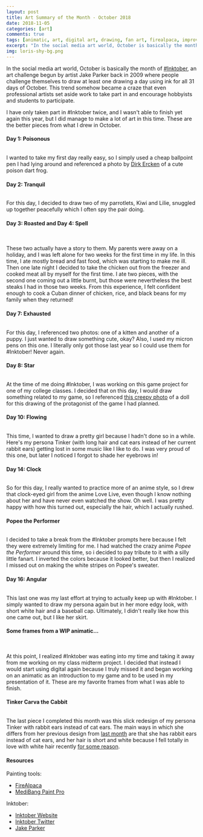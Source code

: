 ```yaml
---
layout: post
title: Art Summary of the Month - October 2018
date: 2018-11-05
categories: [art]
comments: true
tags: [animatic, art, digital art, drawing, fan art, firealpaca, improvement, ink, inktober, inktober2018, medibang, oc, original character, sketches, traditional art]
excerpt: "In the social media art world, October is basically the month of #Inktober, an art challenge begun by artist Jake Parker back in 2009 where people challenge themselves to draw at least one drawing a day using ink for all 31 days of October. This trend somehow became a craze that even professional artists set aside work to take part in and encourage hobbyists and students to participate."
img: loris-shy-bg.png
---
```


<p><first-letter>I</first-letter>n the social media art world, October is basically the month of <a href="http://inktober.com" target="_blank">#Inktober</a>, an art challenge begun by artist Jake Parker back in 2009 where people challenge themselves to draw at least one drawing a day using ink for all 31 days of October. This trend somehow became a craze that even professional artists set aside work to take part in and encourage hobbyists and students to participate.</p>

<p>I have only taken part in #Inktober twice, and I wasn't able to finish yet again this year, but I did manage to make a lot of art in this time. These are the better pieces from what I drew in October.</p>

<h4>Day 1: Poisonous</h4>

<img src="https://lizlorena.com/img/inktoberfrog.jpg" alt="" class="img-fluid"/>

<p>I wanted to take my first day really easy, so I simply used a cheap ballpoint pen I had lying around and referenced a photo by <a href="http://www.dirkerckenimages.com/" target="_blank">Dirk Ercken</a> of a cute poison dart frog.</p>

<h4>Day 2: Tranquil</h4>

<img src="https://lizlorena.com/img/inktoberbirdies.jpg" alt="" class="img-fluid"/>

<p>For this day, I decided to draw two of my parrotlets, Kiwi and Lilie, snuggled up together peacefully which I often spy the pair doing.</p>

<h4>Day 3: Roasted and Day 4: Spell</h4>

<img src="https://lizlorena.com/img/inktoberchicken1.jpg" alt="" class="img-fluid"/>

<img src="https://lizlorena.com/img/inktoberchicken2.jpg" alt="" class="img-fluid"/>

<p>These two actually have a story to them. My parents were away on a holiday, and I was left alone for two weeks for the first time in my life. In this time, I ate mostly bread and fast food, which was starting to make me ill. Then one late night I decided to take the chicken out from the freezer and cooked meat all by myself for the first time. I ate two pieces, with the second one coming out a little burnt, but those were nevertheless the best steaks I had in those two weeks. From this experience, I felt confident enough to cook a Cuban dinner of chicken, rice, and black beans for my family when they returned!</p>

<h4>Day 7: Exhausted</h4>

<img src="https://lizlorena.com/img/inktoberbabies.jpg" alt="" class="img-fluid"/>

<p>For this day, I referenced two photos: one of a kitten and another of a puppy. I just wanted to draw something cute, okay? Also, I used my micron pens on this one. I literally only got those last year so I could use them for #Inktober! Never again.</p>

<h4>Day 8: Star</h4>

<img src="https://lizlorena.com/img/inktoberrabbitgirl.jpg" alt="" class="img-fluid"/>

<p>At the time of me doing #Inktober, I was working on this game project for one of my college classes. I decided that on this day, I would draw something related to my game, so I referenced <a href="http://simplydivine99.blogspot.com/2011/11/alice-mask-update.html" target="_blank" rel="noreferrer noopener">this creepy photo</a> of a doll for this drawing of the protagonist of the game I had planned.</p>

<h4>Day 10: Flowing</h4>

<img src="https://lizlorena.com/img/inktoberme.jpg" alt="" class="img-fluid"/>

<p>This time, I wanted to draw a pretty girl because I hadn't done so in a while. Here's my persona Tinker (with long hair and cat ears instead of her current rabbit ears) getting lost in some music like I like to do. I was very proud of this one, but later I noticed I forgot to shade her eyebrows in!</p>

<h4>Day 14: Clock</h4>

<img src="https://lizlorena.com/img/inktoberclock.jpg" alt="" class="img-fluid"/>

<p>So for this day, I really wanted to practice more of an anime style, so I drew that clock-eyed girl from the anime Love Live, even though I know nothing about her and have never even watched the show. Oh well. I was pretty happy with how this turned out, especially the hair, which I actually rushed.</p>

<h4>Popee the Performer</h4>

<img src="https://lizlorena.com/img/inktoberpopee.jpg" alt="" class="img-fluid"/>

<p>I decided to take a break from the #Inktober prompts here because I felt they were extremely limiting for me. I had watched the crazy anime <em>Popee the Performer</em> around this time, so i decided to pay tribute to it with a silly little fanart. I inverted the colors because it looked better, but then I realized I missed out on making the white stripes on Popee's sweater.</p>

<h4>Day 16: Angular</h4>

<img src="https://lizlorena.com/img/inktoberme2.jpg" alt="" class="img-fluid"/>

<p>This last one was my last effort at trying to actually keep up with #Inktober. I simply wanted to draw my persona again but in her more edgy look, with short white hair and a baseball cap. Ultimately, I didn't really like how this one came out, but I like her skirt.</p>

<h4>Some frames from a WIP animatic...</h4>

<img src="https://lizlorena.com/img/girldownanimatic1.png" alt="" class="img-fluid"/>

<img src="https://lizlorena.com/img/girldownanimatic2.png" alt="" class="img-fluid"/>

<img src="https://lizlorena.com/img/girldownanimatic7.png" alt="" class="img-fluid"/>

<img src="https://lizlorena.com/img/girldownanimatic11.png" alt="" class="img-fluid"/>

<p>At this point, I realized #Inktober was eating into my time and taking it away from me working on my class midterm project. I decided that instead I would start using digital again because I truly missed it and began working on an animatic as an introduction to my game and to be used in my presentation of it. These are my favorite frames from what I was able to finish.</p>

<h4>Tinker Carva the Cabbit</h4>

<img src="https://lizlorena.com/img/TinkerCarvaBunny.png" alt="" class="img-fluid"/>

<p>The last piece I completed this month was this slick redesign of my persona Tinker with rabbit ears instead of cat ears. The main ways in which she differs from her previous design from <a href="{{ site.url }}/posts/art-summary-of-the-month-1">last month</a> are that she has rabbit ears instead of cat ears, and her hair is short and white because I fell totally in love with white hair recently <a href="https://blacksurvival.gamepedia.com/Jackie" target="_blank">for some reason</a>.</p>

<h4>Resources</h4>

<p>Painting tools:</p>

<ul>
	<li><a href="http://firealpaca.com" target="_blank">FireAlpaca</a></li>
	<li><a href="http://medibangpaint.com/en" target="_blank">MediBang Paint Pro</a></li>
</ul>

<p>Inktober:</p>

<ul>
	<li><a href="http://inktober.com" target="_blank">Inktober Website</a></li>
	<li><a href="http://twitter.com/inktober" target="_blank">Inktober Twitter</a></li>
	<li><a href="https://www.mrjakeparker.com/" target="_blank">Jake Parker</a></li>
</ul>